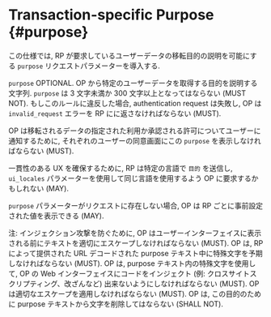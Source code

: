 # Transaction-specific Purpose {#purpose}

この仕様では,  RP が要求しているユーザーデータの移転目的の説明を可能にする `purpose` リクエストパラメーターを導入する.

`purpose` OPTIONAL. OP から特定のユーザーデータを取得する目的を説明する文字列. `purpose` は 3 文字未満か 300 文字以上となってはならない (MUST NOT). もしこのルールに違反した場合, authentication request は失敗し, OP は `invalid_request` エラーを RP にに返さなければならない (MUST).

OP は移転されるデータの指定された利用か承認される許可についてユーザーに通知するために, それぞれのユーザーの同意画面にこの `purpose` を表示しなければならない (MUST).

一貫性のある UX を確保するために, RP は特定の言語で `目的` を送信し, `ui_locales` パラメーターを使用して同じ言語を使用するよう OP に要求するかもしれない (MAY).

`purpose` パラメーターがリクエストに存在しない場合, OP は RP ごとに事前設定された値を表示できる (MAY).

注: インジェクション攻撃を防ぐために, OP はユーザーインターフェイスに表示される前にテキストを適切にエスケープしなければならない (MUST).  OP は, RP によって提供された URL デコードされた purpose テキスト中に特殊文字を予期しなければならない (MUST). OP は, purpose テキスト内の特殊文字を使用して, OP の Web インターフェイスにコードをインジェクト (例: クロスサイトスクリプティング、改ざんなど) 出来ないようにしなければならない (MUST).  OP は適切なエスケープを適用しなければならない (MUST). OP は, この目的のために purpose テキストから文字を削除してはならない (SHALL NOT).
